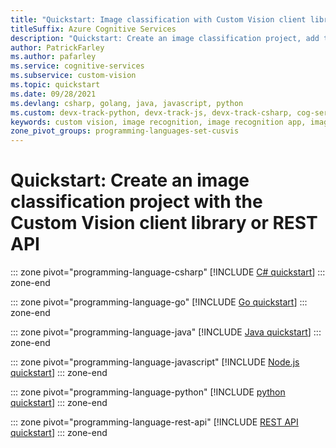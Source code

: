 ```yaml
---
title: "Quickstart: Image classification with Custom Vision client library or REST API"
titleSuffix: Azure Cognitive Services
description: "Quickstart: Create an image classification project, add tags, upload images, train your project, and make a prediction using the Custom Vision client library or the REST API"
author: PatrickFarley
ms.author: pafarley
ms.service: cognitive-services
ms.subservice: custom-vision
ms.topic: quickstart
ms.date: 09/28/2021
ms.devlang: csharp, golang, java, javascript, python
ms.custom: devx-track-python, devx-track-js, devx-track-csharp, cog-serv-seo-aug-2020, mode-api
keywords: custom vision, image recognition, image recognition app, image analysis, image recognition software
zone_pivot_groups: programming-languages-set-cusvis
---
```


# Quickstart: Create an image classification project with the Custom Vision client library or REST API

::: zone pivot="programming-language-csharp"
[!INCLUDE [C# quickstart](../includes/quickstarts/csharp-tutorial.md)]
::: zone-end

::: zone pivot="programming-language-go"
[!INCLUDE [Go quickstart](../includes/quickstarts/go-tutorial.md)]
::: zone-end

::: zone pivot="programming-language-java"
[!INCLUDE [Java quickstart](../includes/quickstarts/java-tutorial.md)]
::: zone-end

::: zone pivot="programming-language-javascript"
[!INCLUDE [Node.js quickstart](../includes/quickstarts/node-tutorial.md)]
::: zone-end

::: zone pivot="programming-language-python"
[!INCLUDE [python quickstart](../includes/quickstarts/python-tutorial.md)]
::: zone-end

::: zone pivot="programming-language-rest-api"
[!INCLUDE [REST API quickstart](../includes/quickstarts/rest-tutorial.md)]
::: zone-end
